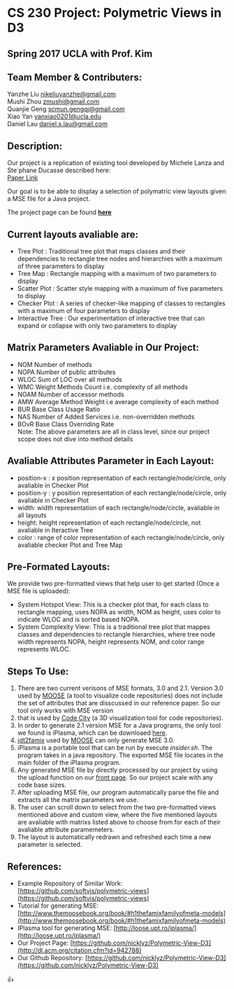 # CS 230 Project: Polymetric Views in D3

## Spring 2017 UCLA with Prof. Kim

## Team Member & Contributers:
Yanzhe Liu      nikeliuyanzhe@gmail.com   
Mushi Zhou      zmushi@gmail.com       
Quanjie Geng    scmun.gengqj@gmail.com   
Xiao Yan        yanxiao0201@ucla.edu    
Daniel Lau      daniel.s.lau@gmail.com    


## Description:

Our project is a replication of existing tool developed by Michele Lanza and Ste´phane Ducasse described here:   
[Paper Link](http://dl.acm.org/citation.cfm?id=942788)  

Our goal is to be able to display a selection of polymatric view layouts given a MSE file for a Java project.  

The project page can be found [**here**](https://nicklyz.github.io/Polymetric-View-D3/index.html)
    
## Current layouts avaliable are:  
* Tree Plot :        Traditional tree plot that maps classes and their dependencies to rectangle tree nodes and hierarchies with a maximum of three parameters to display   
* Tree Map :         Rectangle mapping with a maximum of two parameters to display  
* Scatter Plot :     Scatter style mapping with a maximum of five parameters to display  
* Checker Plot :     A series of checker-like mapping of classes to rectangles with a maximum of four parameters to display  
* Interactive Tree :  Our experimentation of interactive tree that can expand or collapse with only two parameters to display  
   
## Matrix Parameters Avaliable in Our Project:  
* NOM              Number of methods  
* NOPA             Number of public attributes  
* WLOC             Sum of LOC over all methods  
* WMC              Weight Methods Count i.e. complexity of all methods   
* NOAM             Number of accessor methods    
* AMW              Average Method Weight i.e average complexity of each method    
* BUR              Base Class Usage Ratio    
* NAS              Number of Added Services i.e. non-overridden methods    
* BOvR             Base Class Overriding Rate    
Note: The above parameters are all in class level, since our project scope does not dive into method details

## Avaliable Attributes Parameter in Each Layout:
* position-x : x position representation of each rectangle/node/circle, only avaliable in Checker Plot
* position-y : y position representation of each rectangle/node/circle, only avaliable in Checker Plot
* width:       width representation of each rectangle/node/circle, avaliable in all layouts
* height:      height representation of each rectangle/node/circle, not avaliable in Iteractive Tree
* color :      range of color representation of each rectangle/node/circle, only avaliable checker Plot and Tree Map 

## Pre-Formated Layouts:
We provide two pre-formatted views that help user to get started (Once a MSE file is uploaded):
* System Hotspot View: This is a checker plot that, for each class to rectangle mapping, uses NOPA as width, NOM as height, uses color to indicate WLOC and is sorted based NOPA.
* System Complexity View: This is a traditional tree plot that mappes classes and dependencies to rectangle hierarchies, where tree node width represents NOPA, height represents NOM, and color range represents WLOC.

## Steps To Use:  
1. There are two current verisons of MSE formats, 3.0 and 2.1. Version 3.0 used by [MOOSE](http://www.moosetechnology.org) (a tool to visualize code repositories) does not include the set of attributes that are disscussed in our reference paper. So our tool only works with MSE version  
2. that is used by [Code City](https://wettel.github.io/codecity.html) (a 3D visualization tool for code repositories).
3. In order to generate 2.1 version MSE for a Java programs, the only tool we found is iPlasma, which can be downloaed [here](http://loose.upt.ro/iplasma/). 
4. [jdt2famix](https://github.com/girba/jdt2famix) used by [MOOSE](http://www.moosetechnology.org) can only generate MSE 3.0.
5. iPlasma is a portable tool that can be run by execute *insider.sh*. The program takes in a java repository. The exported MSE file locates in the main folder of the iPlasma program. 
6. Any generated MSE file by directly processed by our project by using the upload function on our [front page](https://nicklyz.github.io/Polymetric-View-D3/index.html). So our project scale with any code base sizes. 
7. After uploading MSE file, our program automatically parse the file and extracts all the matrix parameters we use. 
8. The user can scroll down to select from the two pre-formatted views mentioned above and custom view, where the five mentioned layouts are avaliable with matrixs listed above to choose from for each of their avaliable attribute paramemeters. 
9. The layout is automatically redrawn and refreshed each time a new parameter is selected.  


## References:
* Example Repository of Similar Work: [https://github.com/softvis/polymetric-views](https://github.com/softvis/polymetric-views)      
* Tutorial for generating MSE: [http://www.themoosebook.org/book/#h1thefamixfamilyofmeta-models](http://www.themoosebook.org/book/#h1thefamixfamilyofmeta-models)  
* IPlasma tool for generating MSE: [http://loose.upt.ro/iplasma/](http://loose.upt.ro/iplasma/)       
* Our Project Page: [https://github.com/nicklyz/Polymetric-View-D3](http://dl.acm.org/citation.cfm?id=942788)    
* Our Github Repository: [https://github.com/nicklyz/Polymetric-View-D3](https://github.com/nicklyz/Polymetric-View-D3)    

:+1:
